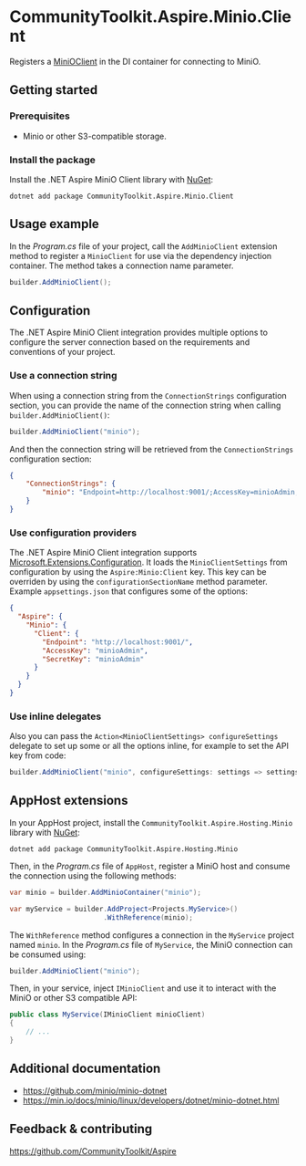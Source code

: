 ﻿# CommunityToolkit.Aspire.Minio.Client

Registers a [MiniOClient](https://github.com/minio/minio-dotnet) in the DI container for connecting to MiniO.

## Getting started

### Prerequisites

-   Minio or other S3-compatible storage.

### Install the package

Install the .NET Aspire MiniO Client library with [NuGet](https://www.nuget.org):

```dotnetcli
dotnet add package CommunityToolkit.Aspire.Minio.Client
```

## Usage example

In the _Program.cs_ file of your project, call the `AddMinioClient` extension method to register a `MinioClient` for use via the dependency injection container. The method takes a connection name parameter.

```csharp
builder.AddMinioClient();
```

## Configuration

The .NET Aspire MiniO Client integration provides multiple options to configure the server connection based on the requirements and conventions of your project.

### Use a connection string

When using a connection string from the `ConnectionStrings` configuration section, you can provide the name of the connection string when calling `builder.AddMinioClient()`:

```csharp
builder.AddMinioClient("minio");
```

And then the connection string will be retrieved from the `ConnectionStrings` configuration section:

```json
{
    "ConnectionStrings": {
        "minio": "Endpoint=http://localhost:9001/;AccessKey=minioAdmin;SecretKey=minioAdmin"
    }
}
```

### Use configuration providers

The .NET Aspire MiniO Client integration supports [Microsoft.Extensions.Configuration](https://learn.microsoft.com/dotnet/api/microsoft.extensions.configuration).
It loads the `MinioClientSettings` from configuration by using the `Aspire:Minio:Client` key.
This key can be overriden by using the `configurationSectionName` method parameter.
Example `appsettings.json` that configures some of the options:

```json
{
  "Aspire": {
    "Minio": {
      "Client": {
        "Endpoint": "http://localhost:9001/",
        "AccessKey": "minioAdmin",
        "SecretKey": "minioAdmin"
      }
    }
  }
}
```

### Use inline delegates

Also you can pass the `Action<MinioClientSettings> configureSettings` delegate to set up some or all the options inline, for example to set the API key from code:

```csharp
builder.AddMinioClient("minio", configureSettings: settings => settings.SecretKey = "minioAdmin");
```

## AppHost extensions

In your AppHost project, install the `CommunityToolkit.Aspire.Hosting.Minio` library with [NuGet](https://www.nuget.org):

```dotnetcli
dotnet add package CommunityToolkit.Aspire.Hosting.Minio
```

Then, in the _Program.cs_ file of `AppHost`, register a MiniO host and consume the connection using the following methods:

```csharp
var minio = builder.AddMinioContainer("minio");

var myService = builder.AddProject<Projects.MyService>()
                       .WithReference(minio);
```

The `WithReference` method configures a connection in the `MyService` project named `minio`.
In the _Program.cs_ file of `MyService`, the MiniO connection can be consumed using:

```csharp
builder.AddMinioClient("minio");
```

Then, in your service, inject `IMinioClient` and use it to interact with the MiniO or other S3 compatible API:

```csharp
public class MyService(IMinioClient minioClient)
{
    // ...
}
```

## Additional documentation

-   https://github.com/minio/minio-dotnet
-   https://min.io/docs/minio/linux/developers/dotnet/minio-dotnet.html

## Feedback & contributing

https://github.com/CommunityToolkit/Aspire


